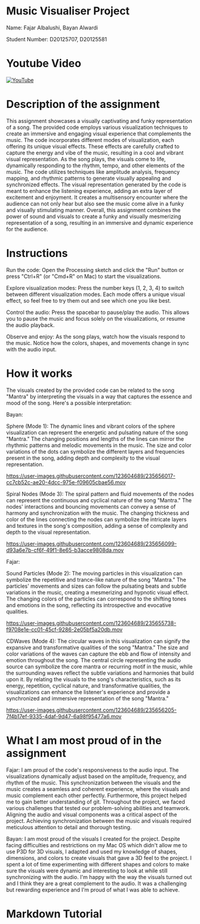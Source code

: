 # Music Visualiser Project

Name: Fajar Albalushi,
Bayan Alwardi

Student Number: D20125707,
D20125581

# Youtube Video

[![YouTube](https://user-images.githubusercontent.com/123570704/235653303-596fd465-284e-43c2-a2e4-f6dcb338d83a.jpg)](https://www.youtube.com/watch?v=5zI0J1447Vs)


# Description of the assignment
This assignment showcases a visually captivating and funky representation of a song. The provided code employs various visualization techniques to create an immersive and engaging visual experience that complements the music. The code incorporates different modes of visualization, each offering its unique visual effects. These effects are carefully crafted to capture the energy and vibe of the music, resulting in a cool and vibrant visual representation. As the song plays, the visuals come to life, dynamically responding to the rhythm, tempo, and other elements of the music. The code utilizes techniques like amplitude analysis, frequency mapping, and rhythmic patterns to generate visually appealing and synchronized effects. The visual representation generated by the code is meant to enhance the listening experience, adding an extra layer of excitement and enjoyment. It creates a multisensory encounter where the audience can not only hear but also see the music come alive in a funky and visually stimulating manner. Overall, this assignment combines the power of sound and visuals to create a funky and visually mesmerizing representation of a song, resulting in an immersive and dynamic experience for the audience.

# Instructions
Run the code:
Open the Processing sketch and click the "Run" button or press "Ctrl+R" (or "Cmd+R" on Mac) to start the visualizations.

Explore visualization modes:
Press the number keys (1, 2, 3, 4) to switch between different visualization modes.
Each mode offers a unique visual effect, so feel free to try them out and see which one you like best.

Control the audio:
Press the spacebar to pause/play the audio.
This allows you to pause the music and focus solely on the visualizations, or resume the audio playback.

Observe and enjoy:
As the song plays, watch how the visuals respond to the music.
Notice how the colors, shapes, and movements change in sync with the audio input.

# How it works
The visuals created by the provided code can be related to the song "Mantra" by interpreting the visuals in a way that captures the essence and mood of the song. Here's a possible interpretation:

Bayan:

Sphere (Mode 1):
The dynamic lines and vibrant colors of the sphere visualization can represent the energetic and pulsating nature of the song "Mantra."
The changing positions and lengths of the lines can mirror the rhythmic patterns and melodic movements in the music.
The size and color variations of the dots can symbolize the different layers and frequencies present in the song, adding depth and complexity to the visual representation.

https://user-images.githubusercontent.com/123604689/235656017-cc7cb52c-ae20-4dcc-975e-f09605cbae56.mov

Spiral Nodes (Mode 3):
The spiral pattern and fluid movements of the nodes can represent the continuous and cyclical nature of the song "Mantra."
The nodes' interactions and bouncing movements can convey a sense of harmony and synchronization with the music.
The changing thickness and color of the lines connecting the nodes can symbolize the intricate layers and textures in the song's composition, adding a sense of complexity and depth to the visual representation.

https://user-images.githubusercontent.com/123604689/235656099-d93a6e7b-cf6f-49f1-8e65-b3acce9808da.mov

Fajar:

Sound Particles (Mode 2):
The moving particles in this visualization can symbolize the repetitive and trance-like nature of the song "Mantra."
The particles' movements and sizes can follow the pulsating beats and subtle variations in the music, creating a mesmerizing and hypnotic visual effect.
The changing colors of the particles can correspond to the shifting tones and emotions in the song, reflecting its introspective and evocative qualities.

https://user-images.githubusercontent.com/123604689/235655738-f9708e1e-cc01-45cf-9286-2e05bf5a20db.mov

CDWaves (Mode 4):
The circular waves in this visualization can signify the expansive and transformative qualities of the song "Mantra."
The size and color variations of the waves can capture the ebb and flow of intensity and emotion throughout the song.
The central circle representing the audio source can symbolize the core mantra or recurring motif in the music, while the surrounding waves reflect the subtle variations and harmonies that build upon it.
By relating the visuals to the song's characteristics, such as its energy, repetition, cyclical nature, and transformative qualities, the visualizations can enhance the listener's experience and provide a synchronized and immersive representation of the song "Mantra."

https://user-images.githubusercontent.com/123604689/235656205-7f4b17ef-9335-4daf-9d47-6a98f95477a6.mov

# What I am most proud of in the assignment
Fajar:
I am proud of the code's responsiveness to the audio input. The visualizations dynamically adjust based on the amplitude, frequency, and rhythm of the music. This synchronization between the visuals and the music creates a seamless and coherent experience, where the visuals and music complement each other perfectly. Furthermore, this project helped me to gain better understanding of git. Throughout the project, we faced various challenges that tested our problem-solving abilities and teamwork. Aligning the audio and visual components was a critical aspect of the project. Achieving synchronization between the music and visuals required meticulous attention to detail and thorough testing. 

Bayan:
I am most proud of the visuals I created for the project. Despite facing difficulties and restrictions on my Mac OS which didn't allow me to use P3D for 3D visuals, I adapted and used my knowledge of shapes, dimensions, and colors to create visuals that gave a 3D feel to the project. I spent a lot of time experimenting with different shapes and colors to make sure the visuals were dynamic and interesting to look at while still synchronizing with the audio. I'm happy with the way the visuals turned out and I think they are a great complement to the audio. It was a challenging but rewarding experience and I'm proud of what I was able to achieve.

# Markdown Tutorial




